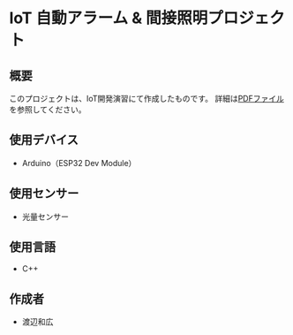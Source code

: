 # IoT 自動アラーム & 間接照明プロジェクト

## 概要
このプロジェクトは、IoT開発演習にて作成したものです。
詳細は[PDFファイル](https://drive.google.com/file/d/1i062EL293HehEl1xA5qx7Ru9lPeKsVjT/view?usp=sharing)を参照してください。

## 使用デバイス
- Arduino（ESP32 Dev Module）

## 使用センサー
- 光量センサー

## 使用言語
- C++

## 作成者
- 渡辺和広
